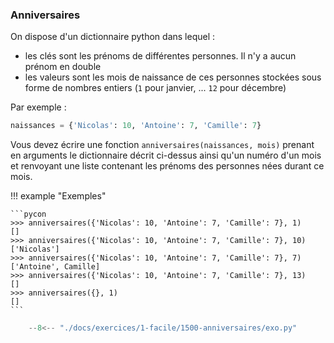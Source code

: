 

### Anniversaires 


On dispose d'un dictionnaire python dans lequel :

* les clés sont les prénoms de différentes personnes. Il n'y a aucun prénom en double
* les valeurs sont les mois de naissance de ces personnes stockées sous forme de nombres entiers (`1` pour janvier, ... `12` pour décembre)

Par exemple :

```python
naissances = {'Nicolas': 10, 'Antoine': 7, 'Camille': 7}
```

Vous devez écrire une fonction `anniversaires(naissances, mois)` prenant en arguments le dictionnaire décrit ci-dessus ainsi qu'un numéro d'un mois et renvoyant une liste contenant les prénoms des personnes nées durant ce mois.

!!! example "Exemples"

    ```pycon
    >>> anniversaires({'Nicolas': 10, 'Antoine': 7, 'Camille': 7}, 1)
    []
    >>> anniversaires({'Nicolas': 10, 'Antoine': 7, 'Camille': 7}, 10)
    ['Nicolas']
    >>> anniversaires({'Nicolas': 10, 'Antoine': 7, 'Camille': 7}, 7)
    ['Antoine', Camille]
    >>> anniversaires({'Nicolas': 10, 'Antoine': 7, 'Camille': 7}, 13)
    []
    >>> anniversaires({}, 1)
    []
    ```


```python
    --8<-- "./docs/exercices/1-facile/1500-anniversaires/exo.py"
```


